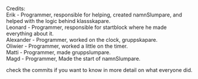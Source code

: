 
Credits: <br/>
Erik - Programmer, responsible for helping, created namnSlumpare, and helped with the logic behind klassskapare. <br/>
Leonard - Programmer, responsible for startblock where he made everything about it. <br/>
Alexander - Programmer, worked on the clock, gruppskapare. <br/>
Oliwier - Programmer, worked a little on the timer. <br/>
Matti - Programmer, made gruppslumpare. <br/>
Magd - Programmer, Made the start of namnSlumpare. <br/>

check the commits if you want to know in more detail on what everyone did. <br/>
